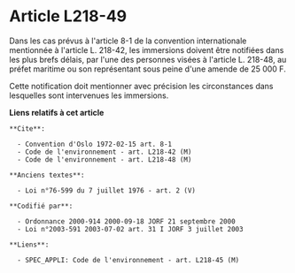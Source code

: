# Article L218-49

Dans les cas prévus à l'article 8-1 de la convention internationale mentionnée à l'article L. 218-42, les immersions doivent
être notifiées dans les plus brefs délais, par l'une des personnes visées à l'article L. 218-48, au préfet maritime ou son
représentant sous peine d'une amende de 25 000 F.

Cette notification doit mentionner avec précision les circonstances dans lesquelles sont intervenues les immersions.

**Liens relatifs à cet article**

	**Cite**:

	  - Convention d'Oslo 1972-02-15 art. 8-1
	  - Code de l'environnement - art. L218-42 (M)
	  - Code de l'environnement - art. L218-48 (M)

	**Anciens textes**:

	  - Loi n°76-599 du 7 juillet 1976 - art. 2 (V)

	**Codifié par**:

	  - Ordonnance 2000-914 2000-09-18 JORF 21 septembre 2000
	  - Loi n°2003-591 2003-07-02 art. 31 I JORF 3 juillet 2003

	**Liens**:

	  - SPEC_APPLI: Code de l'environnement - art. L218-45 (M)
